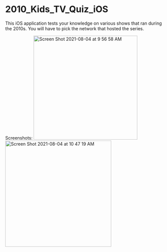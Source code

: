 # 2010_Kids_TV_Quiz_iOS

This iOS application tests your knowledge on various shows that ran during the 2010s. You will have to pick the network that hosted the series.

Screenshots:
<img width="330" alt="Screen Shot 2021-08-04 at 9 56 58 AM" src="https://user-images.githubusercontent.com/85505848/128212796-590b98aa-42c2-4b11-b8ed-123b2bc3249b.png">
<img width="337" alt="Screen Shot 2021-08-04 at 10 47 19 AM" src="https://user-images.githubusercontent.com/85505848/128212811-dfe1c0d7-0750-43fc-92b7-5695dacdaa12.png">
